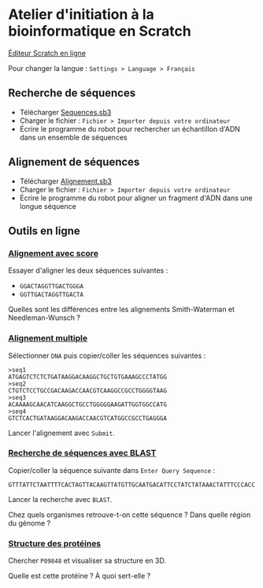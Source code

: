 # Atelier d'initiation à la bioinformatique en Scratch

[Éditeur Scratch en ligne](https://scratch.mit.edu/projects/editor/)

Pour changer la langue : `Settings > Language > Français`

## Recherche de séquences

- Télécharger [Sequences.sb3](https://github.com/imartayan/atelier-scratch-bioinfo/raw/main/Sequences.sb3)
- Charger le fichier : `Fichier > Importer depuis votre ordinateur`
- Écrire le programme du robot pour rechercher un échantillon d'ADN dans un ensemble de séquences

## Alignement de séquences

- Télécharger [Alignement.sb3](https://github.com/imartayan/atelier-scratch-bioinfo/raw/main/Alignement.sb3)
- Charger le fichier : `Fichier > Importer depuis votre ordinateur`
- Écrire le programme du robot pour aligner un fragment d'ADN dans une longue séquence

## Outils en ligne

### [Alignement avec score](https://alignment.sandbox.bio/)

Essayer d'aligner les deux séquences suivantes :
- `GGACTAGGTTGACTGGGA`
- `GGTTGACTAGGTTGACTA`

Quelles sont les différences entre les alignements Smith-Waterman et Needleman-Wunsch ?

### [Alignement multiple](https://www.ebi.ac.uk/jdispatcher/msa/clustalo)

Sélectionner `DNA` puis copier/coller les séquences suivantes :
```
>seq1
ATGAGTCTCTCTGATAAGGACAAGGCTGCTGTGAAAGCCCTATGG
>seq2
CTGTCTCCTGCCGACAAGACCAACGTCAAGGCCGCCTGGGGTAAG
>seq3
ACAAAAGCAACATCAAGGCTGCCTGGGGGAAGATTGGTGGCCATG
>seq4
GTCTCACTGATAAGGACAAGACCAACGTCATGGCCGCCTGAGGGA
```
Lancer l'alignement avec `Submit`.

### [Recherche de séquences avec BLAST](https://blast.ncbi.nlm.nih.gov/Blast.cgi?PROGRAM=blastn&PAGE_TYPE=BlastSearch)

Copier/coller la séquence suivante dans `Enter Query Sequence` :
```
GTTTATTCTAATTTTCACTAGTTACAAGTTATGTTGCAATGACATTCCTATCTATAAACTATTTCCCACC
```
Lancer la recherche avec `BLAST`.

Chez quels organismes retrouve-t-on cette séquence ? Dans quelle région du génome ?

### [Structure des protéines](https://alphafold.ebi.ac.uk/)

Chercher `P09848` et visualiser sa structure en 3D.

Quelle est cette protéine ? À quoi sert-elle ?
